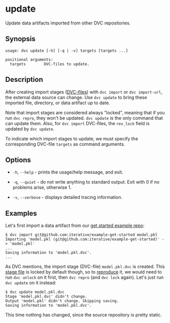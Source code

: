 # update

Update <abbr>data artifacts</abbr> imported from other DVC repositories.

## Synopsis

```usage
usage: dvc update [-h] [-q | -v] targets [targets ...]

positional arguments:
  targets        DVC-files to update.
```

## Description

After creating <abbr>import stages</abbr>
([DVC-files](/doc/user-guide/dvc-file-format)) with `dvc import` or
`dvc import-url`, the external data source can change. Use `dvc update` to bring
these imported file, directory, or <abbr>data artifact</abbr> up to date.

Note that import stages are considered always "locked", meaning that if you run
`dvc repro`, they won't be updated. `dvc update` is the only command that can
update them. Also, for `dvc import` DVC-files, the `rev_lock` field is updated
by `dvc update`.

To indicate which import stages to update, we must specify the corresponding
DVC-file `targets` as command arguments.

## Options

- `-h`, `--help` - prints the usage/help message, and exit.

- `-q`, `--quiet` - do not write anything to standard output. Exit with 0 if no
  problems arise, otherwise 1.

- `-v`, `--verbose` - displays detailed tracing information.

## Examples

Let's first import a data artifact from our
[get started example repo](https://github.com/iterative/example-get-started):

```dvc
$ dvc import git@github.com:iterative/example-get-started model.pkl
Importing 'model.pkl (git@github.com:iterative/example-get-started)' -> 'model.pkl'
...
Saving information to 'model.pkl.dvc'.
...
```

As DVC mentions, the import stage (DVC-file) `model.pkl.dvc` is created. This
[stage file](/doc/commands-reference/run) is locked by default though, so to
[reproduce](/doc/commands-reference/repro) it, we would need to run `dvc unlock`
on it first, then `dvc repro` (and `dvc lock` again). Let's just run
`dvc update` on it instead:

```dvc
$ dvc update model.pkl.dvc
Stage 'model.pkl.dvc' didn't change.
Output 'model.pkl' didn't change. Skipping saving.
Saving information to 'model.pkl.dvc'.
```

This time nothing has changed, since the source repository is pretty static.
